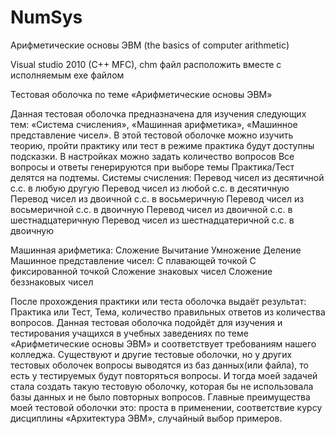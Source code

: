 NumSys
======

Арифметические основы ЭВМ (the basics of computer arithmetic)

Visual studio 2010 (C++ MFC), chm файл расположить вместе с исполняемым exe файлом

Тестовая оболочка по теме «Арифметические основы ЭВМ»

Данная тестовая оболочка предназначена для изучения следующих тем:
«Система счисления», «Машинная арифметика», «Машинное представление чисел».
В этой тестовой оболочке можно изучить теорию, пройти практику или тест в режиме практика будут доступны подсказки.
В настройках можно задать количество вопросов
Все вопросы и ответы генерируются при выборе темы
Практика/Тест делятся на подтемы.
Системы счисления:
	Перевод чисел из десятичной с.с. в любую другую
Перевод чисел из любой с.с. в десятичную
Перевод чисел из двоичной с.с. в восьмеричную
Перевод чисел из восьмеричной с.с. в двоичную
Перевод чисел из двоичной с.с. в шестнадцатеричную
Перевод чисел из шестнадцатеричной с.с. в двоичную
 

Машинная арифметика:
	Сложение
Вычитание
Умножение
Деление
Машинное представление чисел:
	С плавающей точкой
С фиксированной точкой
Сложение знаковых чисел
Сложение беззнаковых чисел

После прохождения практики или теста оболочка выдаёт результат: Практика или Тест, Тема, количество правильных ответов из количества вопросов.
Данная тестовая оболочка подойдёт для изучения и тестирования учащихся в учебных заведениях по теме «Арифметические основы ЭВМ» и соответствует требованиям нашего колледжа.
Существуют и другие тестовые оболочки, но у других тестовых оболочек вопросы выводятся из баз данных(или файла), то есть у тестируемых будут повторяться вопросы. И тогда моей задачей стала создать такую тестовую оболочку, которая бы не использовала базы данных и не было повторных вопросов.
Главные преимущества моей тестовой оболочки это: проста в применении, соответствие курсу дисциплины «Архитектура ЭВМ», случайный выбор примеров.
